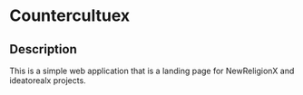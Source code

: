 # Countercultuex

## Description

This is a simple web application that is a landing page for NewReligionX and ideatorealx projects.